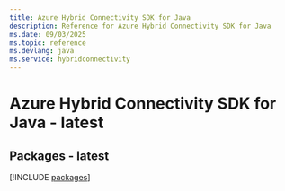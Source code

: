 ```yaml
---
title: Azure Hybrid Connectivity SDK for Java
description: Reference for Azure Hybrid Connectivity SDK for Java
ms.date: 09/03/2025
ms.topic: reference
ms.devlang: java
ms.service: hybridconnectivity
---
```

# Azure Hybrid Connectivity SDK for Java - latest
## Packages - latest
[!INCLUDE [packages](hybrid-connectivity-index.md)]